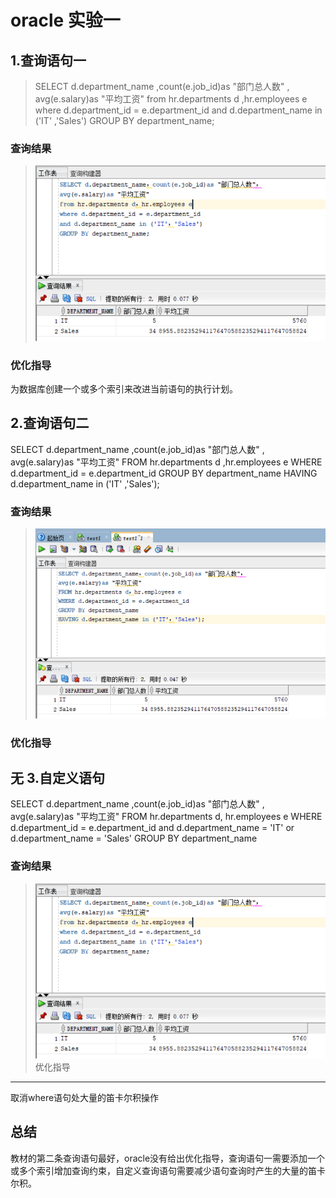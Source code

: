 oracle 实验一
===
1.查询语句一
---
> SELECT d.department_name ,count(e.job_id)as "部门总人数" ,
avg(e.salary)as "平均工资"
from hr.departments d ,hr.employees e
where d.department_id = e.department_id
and d.department_name in ('IT' ,'Sales')
GROUP BY department_name;

### 查询结果

> ![](https://github.com/zbl1997/Oracle/blob/master/Test1/Images/test1.png)

### 优化指导

为数据库创建一个或多个索引来改进当前语句的执行计划。

2.查询语句二
---
SELECT d.department_name ,count(e.job_id)as "部门总人数" ,
avg(e.salary)as "平均工资"
FROM hr.departments d ,hr.employees e
WHERE d.department_id = e.department_id
GROUP BY department_name
HAVING d.department_name in ('IT' ,'Sales');
### 查询结果
> ![](https://github.com/zbl1997/Oracle/blob/master/Test1/Images/laji1.png)
### 优化指导
无
3.自定义语句
---
SELECT d.department_name ,count(e.job_id)as "部门总人数" ,
avg(e.salary)as "平均工资"
FROM hr.departments d, hr.employees e
WHERE d.department_id = e.department_id
and d.department_name = 'IT' or d.department_name = 'Sales'
GROUP BY department_name 
### 查询结果
> ![](https://github.com/zbl1997/Oracle/blob/master/Test1/Images/test1.png)
优化指导
---
取消where语句处大量的笛卡尔积操作

总结
---
教材的第二条查询语句最好，oracle没有给出优化指导，查询语句一需要添加一个或多个索引增加查询约束，自定义查询语句需要减少语句查询时产生的大量的笛卡尔积。
